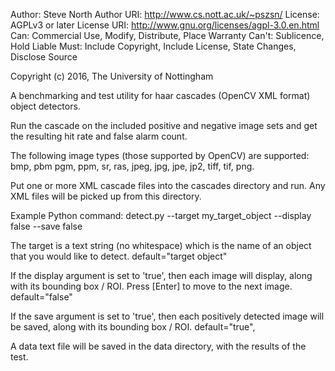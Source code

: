 
Author:  Steve North
Author URI:  http://www.cs.nott.ac.uk/~pszsn/
License: AGPLv3 or later
License URI: http://www.gnu.org/licenses/agpl-3.0.en.html
Can: Commercial Use, Modify, Distribute, Place Warranty
Can't: Sublicence, Hold Liable
Must: Include Copyright, Include License, State Changes, Disclose Source

Copyright (c) 2016, The University of Nottingham

A benchmarking and test utility for haar cascades (OpenCV XML format) object detectors.

Run the cascade on the included positive and negative image sets and get the resulting hit rate and false alarm count.

The following image types (those supported by OpenCV) are supported: bmp, pbm pgm, ppm, sr, ras, jpeg, jpg, jpe, jp2, tiff, tif, png.

Put one or more XML cascade files into the cascades directory and run. Any XML files will be picked up from this directory.

Example Python command: detect.py --target my_target_object --display false --save false

The target is a text string (no whitespace) which is the name of an object that you would like to detect.
default="target object"

If the display argument is set to 'true', then each image will display, along with its bounding box / ROI. Press [Enter] to move to the next image.
default="false"

If the save argument is set to 'true', then each positively detected image will be saved, along with its bounding box / ROI.
default="true",

A data text file will be saved in the data directory, with the results of the test.

